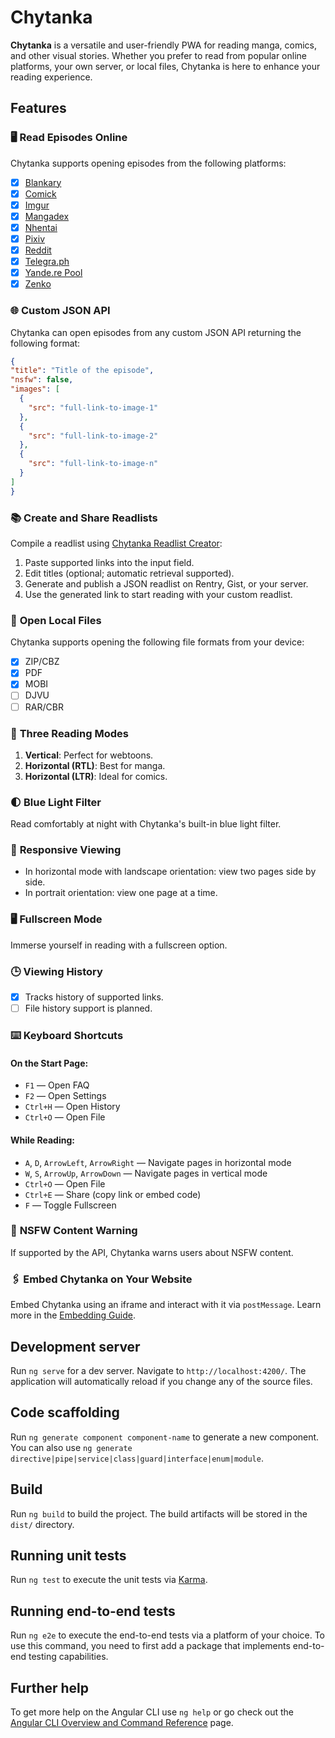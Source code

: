 # Chytanka

**Chytanka** is a versatile and user-friendly PWA for reading manga, comics, and other visual stories. Whether you prefer to read from popular online platforms, your own server, or local files, Chytanka is here to enhance your reading experience.

## Features

### 🖥️ **Read Episodes Online**

Chytanka supports opening episodes from the following platforms:

- [x] [Blankary](https://blankary.com)
- [x] [Comick](https://comick.io)
- [x] [Imgur](https://imgur.com)
- [x] [Mangadex](https://mangadex.org)
- [x] [Nhentai](https://nhentai.net)
- [x] [Pixiv](https://pixiv.net) 
- [x] [Reddit](https://reddit.com)
- [x] [Telegra.ph](https://telegra.ph) 
- [x] [Yande.re Pool](https://yande.re/pool)
- [x] [Zenko](https://zenko.online)
  
### 🌐 **Custom JSON API**

Chytanka can open episodes from any custom JSON API returning the following format:

```json
{
"title": "Title of the episode",
"nsfw": false,
"images": [
  {
    "src": "full-link-to-image-1"
  },
  {
    "src": "full-link-to-image-2"
  },
  {
    "src": "full-link-to-image-n"
  }
]
}
```

### 📚 **Create and Share Readlists**

Compile a readlist using [Chytanka Readlist Creator](https://chytanka.ink/list):

1. Paste supported links into the input field.
2. Edit titles (optional; automatic retrieval supported).
3. Generate and publish a JSON readlist on Rentry, Gist, or your server.
4. Use the generated link to start reading with your custom readlist.

### 📂 **Open Local Files**

Chytanka supports opening the following file formats from your device:

- [x] ZIP/CBZ
- [x] PDF
- [x] MOBI
- [ ] DJVU
- [ ] RAR/CBR

### 📖 **Three Reading Modes**

1. **Vertical**: Perfect for webtoons.
2. **Horizontal (RTL)**: Best for manga.
3. **Horizontal (LTR)**: Ideal for comics.

### 🌓 **Blue Light Filter**

Read comfortably at night with Chytanka's built-in blue light filter.

### 📱 **Responsive Viewing**

- In horizontal mode with landscape orientation: view two pages side by side.
- In portrait orientation: view one page at a time.

### 🖥️ **Fullscreen Mode**

Immerse yourself in reading with a fullscreen option.

### 🕒 **Viewing History**

- [x] Tracks history of supported links.
- [ ] File history support is planned.

### ⌨️ **Keyboard Shortcuts**

#### On the Start Page:

- `F1` — Open FAQ
- `F2` — Open Settings
- `Ctrl+H` — Open History
- `Ctrl+O` — Open File

#### While Reading:

- `A`, `D`, `ArrowLeft`, `ArrowRight` — Navigate pages in horizontal mode
- `W`, `S`, `ArrowUp`, `ArrowDown` — Navigate pages in vertical mode
- `Ctrl+O` — Open File
- `Ctrl+E` — Share (copy link or embed code)
- `F` — Toggle Fullscreen

### 🔞 **NSFW Content Warning**

If supported by the API, Chytanka warns users about NSFW content.

### 🖇️ **Embed Chytanka on Your Website**

Embed Chytanka using an iframe and interact with it via `postMessage`. Learn more in the [Embedding Guide](https://github.com/chytanka/chytanka.github.io/wiki/Embedding-Chytanka-on-Your-Website).

## Development server

Run `ng serve` for a dev server. Navigate to `http://localhost:4200/`. The application will automatically reload if you change any of the source files.

## Code scaffolding

Run `ng generate component component-name` to generate a new component. You can also use `ng generate directive|pipe|service|class|guard|interface|enum|module`.

## Build

Run `ng build` to build the project. The build artifacts will be stored in the `dist/` directory.

## Running unit tests

Run `ng test` to execute the unit tests via [Karma](https://karma-runner.github.io).

## Running end-to-end tests

Run `ng e2e` to execute the end-to-end tests via a platform of your choice. To use this command, you need to first add a package that implements end-to-end testing capabilities.

## Further help

To get more help on the Angular CLI use `ng help` or go check out the [Angular CLI Overview and Command Reference](https://angular.io/cli) page.
